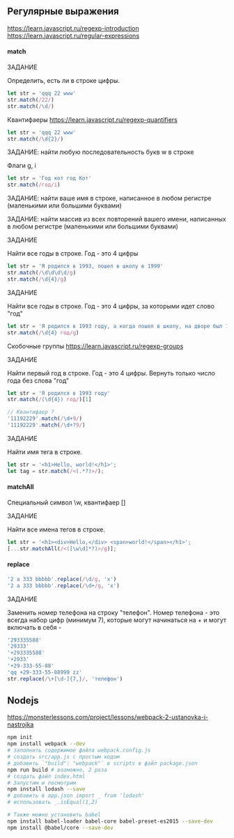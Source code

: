 ## Регулярные выражения
https://learn.javascript.ru/regexp-introduction
https://learn.javascript.ru/regular-expressions

#### match

ЗАДАНИЕ

Определить, есть ли в строке цифры.

```js
let str = 'qqq 22 www'
str.match(/22/)
str.match(/\d/)
```

Квантифаеры https://learn.javascript.ru/regexp-quantifiers
```js
let str = 'qqq 22 www'
str.match(/\d{2}/)
```
ЗАДАНИЕ: найти любую последовательность букв w в строке

Флаги g, i
```js
let str = 'Год кот год Кот'
str.match(/год/i)
```
ЗАДАНИЕ: найти ваше имя в строке, написанное в любом регистре (маленькими или большими буквами)

ЗАДАНИЕ: найти массив из всех повторений вашего имени, написанных в любом регистре (маленькими или большими буквами)

ЗАДАНИЕ

Найти все годы в строке. Год - это 4 цифры
```js
let str = 'Я родился в 1993, пошел в школу в 1999'
str.match(/\d\d\d\d/g)
str.match(/\d{4}/g)
```

ЗАДАНИЕ

Найти все годы в строке. Год - это 4 цифры, за которыми идет слово "год"

```js
let str = 'Я родился в 1993 году, а когда пошел в школу, на дворе был 1999 год. 3000 чертей'
str.match(/\d{4} год/g)
```

Скобочные группы https://learn.javascript.ru/regexp-groups

ЗАДАНИЕ

Найти первый год в строке. Год - это 4 цифры. Вернуть только число года без слова "год"

```js
let str = 'Я родился в 1993 году'
str.match(/(\d{4}) год/)[1]
```

```js
// Квантифаер ?
'11192229'.match(/\d+9/)
'11192229'.match(/\d+?9/)
```

ЗАДАНИЕ

Найти имя тега в строке.

```js
let str = '<h1>Hello, world!</h1>';
let tag = str.match(/<(.*?)>/);
```

#### matchAll
Специальный символ \w, квантифаер []

ЗАДАНИЕ

Найти все имена тегов в строке.

```js
let str = '<h1><div>Hello,</div> <span>world!</span></h1>';
[...str.matchAll(/<([\w\d]*?)>/g)];
```


#### replace
```js
'2 a 333 bbbbb'.replace(/\d/g, 'x')
'2 a 333 bbbbb'.replace(/\d+/g, 'x')
```

ЗАДАНИЕ

Заменить номер телефона на строку "телефон". Номер телефона - это всегда набор цифр (минимум 7), которые могут начинаться  на + и могут включать в себя -

```js
'293335588'
'29333'
'+293335588'
'+2933'
'+29-333-55-88'
'qq +29-333-55-88999 zz'
str.replace(/\+[\d-]{7,}/, 'телефон')
```

## Nodejs
https://monsterlessons.com/project/lessons/webpack-2-ustanovka-i-nastrojka
```bash
npm init
npm install webpack --dev
# заполнить содержимое файла webpack.config.js
# создать src/app.js с простым кодом
# добавить `"build": "webpack"` в scripts в файл package.json
npm run build # возможно, 2 раза
# создать файл index.html
# Запустим и посмотрим
npm install lodash --save
# добавить в app.json import _ from 'lodash'
# использовать _.isEqual(1,2)

# Также можно установить babel
npm install babel-loader babel-core babel-preset-es2015 --save-dev
npm install @babel/core --save-dev
```

